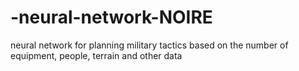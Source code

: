 # -neural-network-NOIRE
neural network for planning military tactics based on the number of equipment, people, terrain and other data
